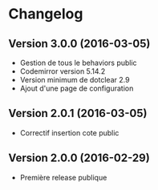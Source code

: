 Changelog
=========

Version 3.0.0 (2016-03-05)
--------------------------
* Gestion de tous le behaviors public
* Codemirror version 5.14.2
* Version minimum de dotclear 2.9
* Ajout d'une page de configuration

Version 2.0.1 (2016-03-05)
--------------------------
* Correctif insertion cote public

Version 2.0.0 (2016-02-29)
--------------------------
* Première release publique
